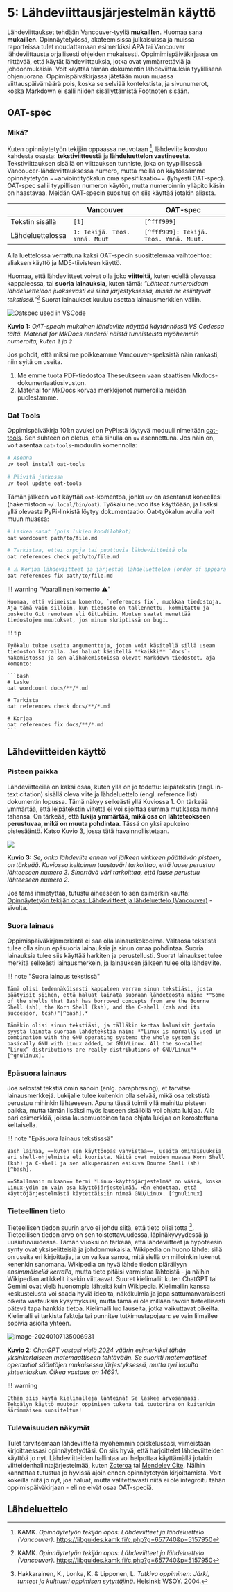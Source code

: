 # 5: Lähdeviittausjärjestelmän käyttö

Lähdeviittaukset tehdään Vancouver-tyyliä **mukaillen**. Huomaa sana **mukaillen**. Opinnäytetyössä, akateemisissa julkaisuissa ja muissa raporteissa tulet noudattamaan esimerkiksi APA tai Vancouver lähdeviittausta orjallisesti ohjeiden mukaisesti. Oppimimispäiväkirjassa on riittävää, että käytät lähdeviittauksia, jotka ovat ymmärrettäviä ja johdonmukaisia. Voit käyttää tämän dokumentin lähdeviittauksia tyylillisenä ohjenuorana. Oppimispäiväkirjassa jätetään muun muassa viittauspäivämäärä pois, koska se selviää kontekstista, ja sivunumerot, koska Markdown ei salli niiden sisällyttämistä Footnoten sisään.

## OAT-spec

### Mikä?

Kuten opinnäytetyön tekijän oppaassa neuvotaan [^fcfce3], lähdeviite koostuu kahdesta osasta: **tekstiviitteestä** ja **lähdeluettelon vastineesta**. Tekstiviittauksen sisällä on viittauksen tunniste, joka on tyypillisessä Vancoucer-lähdeviittauksessa numero, mutta meillä on käytössämme opinnäytetyön ==arviointityökalun oma spesifikaatio== (lyhyesti OAT-spec). OAT-spec sallii tyypillisen numeron käytön, mutta numeroinnin ylläpito käsin on haastavaa. Meidän OAT-specin suositus on siis käyttää jotakin aliasta.

|                  | Vancouver                     | OAT-spec                               |
| ---------------- | ----------------------------- | -------------------------------------- |
| Tekstin sisällä  | `[1]`                         | `[^fff999]`                            |
| Lähdeluettelossa | `1: Tekijä. Teos. Ynnä. Muut` | `[^fff999]: Tekijä. Teos. Ynnä. Muut.` |

Alla luettelossa verrattuna kaksi OAT-specin suosittelemaa vaihtoehtoa: aliaksen käyttö ja MD5-tiivisteen käyttö.

Huomaa, että lähdeviitteet voivat olla joko **viitteitä**, kuten edellä olevassa kappaleessa, tai **suoria lainauksia**, kuten tämä: *"Lähteet numeroidaan lähdeluetteloon juoksevasti eli siinä järjestyksessä, missä ne esiintyvät tekstissä."[^fcfce3]*  Suorat lainaukset kuuluu asettaa lainausmerkkien väliin.

![Oatspec used in VSCode](../images/oatspec_in_use.png)

**Kuvio 1:** *OAT-specin mukainen lähdeviite näyttää käytännössä VS Codessa tältä. Material for MkDocs renderöi näistä tunnisteista myöhemmin numeroita, kuten `1` ja `2`*

Jos pohdit, että miksi me poikkeamme Vancouver-speksistä näin rankasti, niin syitä on useita. 

1. Me emme tuota PDF-tiedostoa Theseukseen vaan staattisen Mkdocs-dokumentaatiosivuston. 
2. Material for MkDocs korvaa merkkijonot numeroilla meidän puolestamme.

### Oat Tools

Oppimispäiväkirja 101:n avuksi on PyPi:stä löytyvä moduuli nimeltään [oat-tools](https://pypi.org/project/oat-tools/). Sen suhteen on oletus, että sinulla on `uv` asennettuna. Jos näin on, voit asentaa `oat-tools`-moduulin komennolla:

```bash
# Asenna
uv tool install oat-tools

# Päivitä jatkossa
uv tool update oat-tools
```

Tämän jälkeen voit käyttää `oat`-komentoa, jonka `uv` on asentanut koneellesi (hakemistoon `~/.local/bin/oat`). Työkalu neuvoo itse käyttöään, ja lisäksi yllä olevasta PyPi-linkistä löytyy dokumentaatio. Oat-työkalun avulla voit muun muassa:

```bash
# Laskea sanat (pois lukien koodilohkot)
oat wordcount path/to/file.md

# Tarkistaa, ettei orpoja tai puuttuvia lähdeviitteitä ole
oat references check path/to/file.md

# ⚠️ Korjaa lähdeviitteet ja järjestää lähdeluettelon (order of appearance)
oat references fix path/to/file.md
```

!!! warning "Vaarallinen komento ⚠️"

    Huomaa, että viimeisin komento, `references fix`, muokkaa tiedostoja. Aja tämä vain silloin, kun tiedosto on tallennettu, kommitattu ja puskettu Git remoteen eli GitLabiin. Muuten saatat menettää tiedostojen muutokset, jos minun skriptissä on bugi.

!!! tip

    Työkalu tukee useita argumentteja, joten voit käsitellä sillä usean tiedoston kerralla. Jos haluat käsitellä **kaikki** `docs`-hakemistossa ja sen alihakemistoissa olevat Markdown-tiedostot, aja komento:

    ```bash
    # Laske
    oat wordcount docs/**/*.md
    
    # Tarkista
    oat references check docs/**/*.md

    # Korjaa
    oat references fix docs/**/*.md
    ```

## Lähdeviitteiden käyttö

### Pisteen paikka

Lähdeviitteeillä on kaksi osaa, kuten yllä on jo todettu: leipätekstin (engl. in-text citation) sisällä oleva viite ja lähdeluettelo (engl. reference list) dokumentin lopussa. Tämä näkyy selkeästi yllä Kuviossa 1. On tärkeää ymmärtää, että leipätekstin viitettä ei voi sijoittaa summa mutikassa minne tahansa. On tärkeää, että **lukija ymmärtää, mikä osa on lähteteokseen perustuvaa, mikä on muuta pohdintaa**. Tässä on yksi apukeino pistesääntö. Katso Kuvio 3, jossa tätä havainnollistetaan.

![](../images/lahdeviite-pistesaanto.png)

**Kuvio 3:** *Se, onko lähdeviite ennen vai jälkeen virkkeen päättävän pisteen, on tärkeää. Kuviossa keltainen taustaväri tarkoittaa, että lause perustuu lähteeseen numero 3. Sinertävä väri tarkoittaa, että lause perustuu lähteeseen numero 2.*

Jos tämä ihmetyttää, tutustu aiheeseen toisen esimerkin kautta: [Opinnäytetyön tekijän opas: Lähdeviitteet ja lähdeluettelo (Vancouver)](https://libguides.kamk.fi/c.php?g=657740&p=5157950) -sivulta.

### Suora lainaus

Oppimispäiväkirjamerkintä ei saa olla lainauskokoelma. Valtaosa tekstistä tulee olla sinun epäsuoria lainauksia ja sinun omaa pohdintaa. Suoria lainauksia tulee siis käyttää harkiten ja perustellusti. Suorat lainaukset tulee merkitä selkeästi lainausmerkein, ja lainauksen jälkeen tulee olla lähdeviite. 

!!! note "Suora lainaus tekstissä"

    Tämä olisi todennäköisesti kappaleen verran sinun tekstiäsi, josta päätyisit siihen, että haluat lainata suoraan lähdeteosta näin: *"Some of the shells that Bash has borrowed concepts from are the Bourne Shell (sh), the Korn Shell (ksh), and the C-shell (csh and its successor, tcsh)"[^bash].* 

    Tämäkin olisi sinun tekstiäsi, ja tälläkin kertaa haluaisit jostain syystä lainata suoraan lähdetekstiä näin: *"Linux is normally used in combination with the GNU operating system: the whole system is basically GNU with Linux added, or GNU/Linux. All the so-called “Linux” distributions are really distributions of GNU/Linux"* [^gnulinux].

### Epäsuora lainaus

Jos selostat tekstiä omin sanoin (enlg. paraphrasing), et tarvitse lainausmerkkejä. Lukijalle tulee kuitenkin olla selvää, mikä osa tekstistä perustuu mihinkin lähteeseen. Apuna tässä toimii yllä mainittu pisteen paikka, mutta tämän lisäksi myös lauseen sisällöllä voi ohjata lukijaa. Alla pari esimerkkiä, joissa lausemuotoinen tapa ohjata lukijaa on korostettuna keltaisella.

!!! note "Epäsuora lainaus tekstisssä"

    Bash lainaa, ==kuten sen käyttöopas vahvistaa==, useita ominaisuuksia eri shell-ohjelmista eli kuorista. Näitä ovat muiden muassa Korn Shell (ksh) ja C-shell ja sen alkuperäinen esikuva Bourne Shell (sh) [^bash].

    ==Stallmanin mukaan== termi *Linux-käyttöjärjestelmä* on väärä, koska Linux-ydin on vain osa käyttöjärjestelmää. Hän ehdottaa, että käyttöjärjestelmästä käytettäisiin nimeä GNU/Linux. [^gnulinux]

### Tieteellinen tieto

Tieteellisen tiedon suurin arvo ei johdu siitä, että tieto olisi totta [^40c08c]. Tieteellisen tiedon arvo on sen toistettavuudessa, läpinäkyvyydessä ja uusiutuvuudessa. Tämän vuoksi on tärkeää, että lähdeviitteet ja hypoteesin synty ovat yksiselitteisiä ja johdonmukaisia. Wikipedia on huono lähde: sillä on useita eri kirjoittajia, ja on vaikea sanoa, mitä siellä on milloinkin lukenut kenenkin sanomana. Wikipedia on hyvä lähde tiedon pläräilyyn *ensimmäisellä kerralla*, mutta tieto pitäisi varmistaa lähteistä - ja näihin Wikipedian artikkelit itsekin viittaavat. Suuret kielimallit kuten ChatGPT tai Gemini ovat vielä huonompia lähteitä kuin Wikipedia. Kielimallin kanssa keskustelusta voi saada hyviä ideoita, näkökulmia ja jopa sattumanvaraisesti oikeita vastauksia kysymyksiisi, mutta tämä ei ole millään tavoin tieteellisesti pätevä tapa hankkia tietoa. Kielimalli luo lauseita, jotka vaikuttavat oikeilta. Kielimalli ei tarkista faktoja tai punnitse tutkimustapojaan: se vain liimailee sopivia asioita yhteen.

![image-20240107135006931](../images/chatgpt.png)

**Kuvio 2:** *ChatGPT vastasi vielä 2024 väärin esimerkiksi tähän yksinkertaiseen matemaattiseen tehtävään. Se suoritti matemaattiset operaatiot sääntöjen mukaisessa järjestyksessä, mutta tyri lopulta yhteenlaskun. Oikea vastaus on 14691.*

!!! warning

    Ethän siis käytä kielimalleja lähteinä! Se laskee arvosanaasi. Tekoälyn käyttö muutoin oppimisen tukena tai tuutorina on kuitenkin äärimmäisen suositeltua!

### Tulevaisuuden näkymät

Tulet tarvitsemaan lähdeviitteitä myöhemmin opiskelussasi, viimeistään kirjoittaessasi opinnäytetyötäsi. On siis hyvä, että harjoittelet lähdeviitteiden käyttöä jo nyt. Lähdeviitteiden hallintaa voi helpottaa käyttämällä jotakin viitteidenhallintajärjestelmää, kuten [Zoteroa](https://www.zotero.org/) tai [Mendeley Cite](https://www.mendeley.com/reference-management/mendeley-cite). Näihin kannattaa tutustua jo hyvissä ajoin ennen opinnäytetyön kirjoittamista. Voit kokeilla niitä jo nyt, jos haluat, mutta valitettavasti niitä ei ole integroitu tähän oppimispäiväkirjaan - eli ne eivät osaa OAT-speciä.

## Lähdeluettelo

[^fcfce3]: KAMK. *Opinnäytetyön tekijän opas: Lähdeviitteet ja lähdeluettelo (Vancouver)*. https://libguides.kamk.fi/c.php?g=657740&p=5157950
[^bash]: GNU. *Bash Reference Manual*. https://www.gnu.org/software/bash/manual/bash.html
[^gnulinux]: Stallman, R. *Linux and the GNU System*. https://www.gnu.org/gnu/linux-and-gnu.html
[^40c08c]: Hakkarainen, K., Lonka, K. & Lipponen, L. *Tutkiva oppiminen: Järki, tunteet ja kulttuuri oppimisen sytyttäjinä*. Helsinki: WSOY. 2004.
